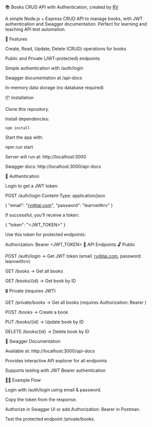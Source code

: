 📚 Books CRUD API with Authentication, created by [RV](https://razvanvancea.ro) 

A simple Node.js + Express CRUD API to manage books, with JWT authentication and Swagger documentation. Perfect for learning and teaching API test automation.

🚀 Features

Create, Read, Update, Delete (CRUD) operations for books

Public and Private (JWT-protected) endpoints

Simple authentication with /auth/login

Swagger documentation at /api-docs

In-memory data storage (no database required)

📦 Installation

Clone this repository.

Install dependencies:

```
npm install
```

Start the app with:


npm run start

Server will run at: http://localhost:3000

Swagger docs: http://localhost:3000/api-docs

🔑 Authentication

Login to get a JWT token:

POST /auth/login
Content-Type: application/json


{
  "email": "rv@tai.com",
  "password": "learnwithrv"
}

If successful, you’ll receive a token:

{ "token": "<JWT_TOKEN>" }

Use this token for protected endpoints:

Authorization: Bearer <JWT_TOKEN>
📖 API Endpoints
🔓 Public

POST /auth/login → Get JWT token (email: rv@tai.com, password: learnwithrv)

GET /books → Get all books

GET /books/{id} → Get book by ID

🔒 Private (requires JWT)

GET /private/books → Get all books (requires Authorization: Bearer <token>)

POST /books → Create a book

PUT /books/{id} → Update book by ID

DELETE /books/{id} → Delete book by ID

📑 Swagger Documentation

Available at: http://localhost:3000/api-docs

Provides interactive API explorer for all endpoints

Supports testing with JWT Bearer authentication

🧑‍💻 Example Flow

Login with /auth/login using email & password.

Copy the token from the response.

Authorize in Swagger UI or add Authorization: Bearer <token> in Postman.

Test the protected endpoint /private/books.